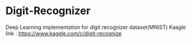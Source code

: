 # Digit-Recognizer
Deep Learning implementation for digit recognizer dataset(MNIST)
Kaagle link : https://www.kaggle.com/c/digit-recognize
